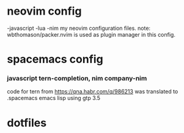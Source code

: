 # neovim config
-javascript
-lua
-nim
my neovim configuration files.
note: wbthomason/packer.nvim is used as plugin manager in this config.
# spacemacs config 
### javascript tern-completion, nim company-nim
code for tern from https://qna.habr.com/q/986213 was translated to .spacemacs emacs lisp using gtp 3.5
# dotfiles
